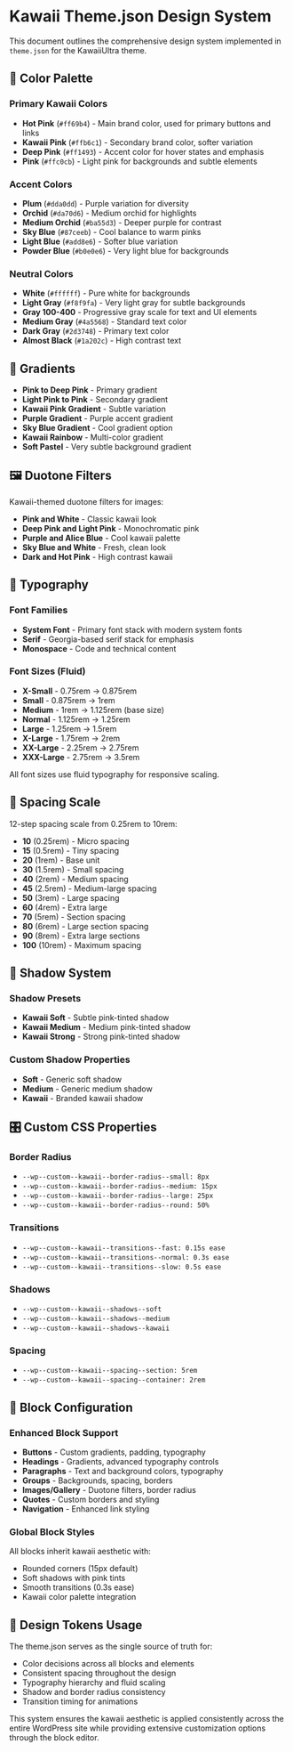 # Kawaii Theme.json Design System

This document outlines the comprehensive design system implemented in `theme.json` for the KawaiiUltra theme.

## 🎨 Color Palette

### Primary Kawaii Colors
- **Hot Pink** (`#ff69b4`) - Main brand color, used for primary buttons and links
- **Kawaii Pink** (`#ffb6c1`) - Secondary brand color, softer variation
- **Deep Pink** (`#ff1493`) - Accent color for hover states and emphasis
- **Pink** (`#ffc0cb`) - Light pink for backgrounds and subtle elements

### Accent Colors
- **Plum** (`#dda0dd`) - Purple variation for diversity
- **Orchid** (`#da70d6`) - Medium orchid for highlights
- **Medium Orchid** (`#ba55d3`) - Deeper purple for contrast
- **Sky Blue** (`#87ceeb`) - Cool balance to warm pinks
- **Light Blue** (`#add8e6`) - Softer blue variation
- **Powder Blue** (`#b0e0e6`) - Very light blue for backgrounds

### Neutral Colors
- **White** (`#ffffff`) - Pure white for backgrounds
- **Light Gray** (`#f8f9fa`) - Very light gray for subtle backgrounds
- **Gray 100-400** - Progressive gray scale for text and UI elements
- **Medium Gray** (`#4a5568`) - Standard text color
- **Dark Gray** (`#2d3748`) - Primary text color
- **Almost Black** (`#1a202c`) - High contrast text

## 🌈 Gradients

- **Pink to Deep Pink** - Primary gradient
- **Light Pink to Pink** - Secondary gradient  
- **Kawaii Pink Gradient** - Subtle variation
- **Purple Gradient** - Purple accent gradient
- **Sky Blue Gradient** - Cool gradient option
- **Kawaii Rainbow** - Multi-color gradient
- **Soft Pastel** - Very subtle background gradient

## 🖼️ Duotone Filters

Kawaii-themed duotone filters for images:
- **Pink and White** - Classic kawaii look
- **Deep Pink and Light Pink** - Monochromatic pink
- **Purple and Alice Blue** - Cool kawaii palette
- **Sky Blue and White** - Fresh, clean look
- **Dark and Hot Pink** - High contrast kawaii

## 📝 Typography

### Font Families
- **System Font** - Primary font stack with modern system fonts
- **Serif** - Georgia-based serif stack for emphasis
- **Monospace** - Code and technical content

### Font Sizes (Fluid)
- **X-Small** - 0.75rem → 0.875rem
- **Small** - 0.875rem → 1rem
- **Medium** - 1rem → 1.125rem (base size)
- **Normal** - 1.125rem → 1.25rem
- **Large** - 1.25rem → 1.5rem
- **X-Large** - 1.75rem → 2rem
- **XX-Large** - 2.25rem → 2.75rem
- **XXX-Large** - 2.75rem → 3.5rem

All font sizes use fluid typography for responsive scaling.

## 📏 Spacing Scale

12-step spacing scale from 0.25rem to 10rem:
- **10** (0.25rem) - Micro spacing
- **15** (0.5rem) - Tiny spacing  
- **20** (1rem) - Base unit
- **30** (1.5rem) - Small spacing
- **40** (2rem) - Medium spacing
- **45** (2.5rem) - Medium-large spacing
- **50** (3rem) - Large spacing
- **60** (4rem) - Extra large
- **70** (5rem) - Section spacing
- **80** (6rem) - Large section spacing
- **90** (8rem) - Extra large sections
- **100** (10rem) - Maximum spacing

## 🌟 Shadow System

### Shadow Presets
- **Kawaii Soft** - Subtle pink-tinted shadow
- **Kawaii Medium** - Medium pink-tinted shadow  
- **Kawaii Strong** - Strong pink-tinted shadow

### Custom Shadow Properties
- **Soft** - Generic soft shadow
- **Medium** - Generic medium shadow
- **Kawaii** - Branded kawaii shadow

## 🎛️ Custom CSS Properties

### Border Radius
- `--wp--custom--kawaii--border-radius--small: 8px`
- `--wp--custom--kawaii--border-radius--medium: 15px`
- `--wp--custom--kawaii--border-radius--large: 25px`
- `--wp--custom--kawaii--border-radius--round: 50%`

### Transitions
- `--wp--custom--kawaii--transitions--fast: 0.15s ease`
- `--wp--custom--kawaii--transitions--normal: 0.3s ease`
- `--wp--custom--kawaii--transitions--slow: 0.5s ease`

### Shadows
- `--wp--custom--kawaii--shadows--soft`
- `--wp--custom--kawaii--shadows--medium`
- `--wp--custom--kawaii--shadows--kawaii`

### Spacing
- `--wp--custom--kawaii--spacing--section: 5rem`
- `--wp--custom--kawaii--spacing--container: 2rem`

## 🧱 Block Configuration

### Enhanced Block Support
- **Buttons** - Custom gradients, padding, typography
- **Headings** - Gradients, advanced typography controls
- **Paragraphs** - Text and background colors, typography
- **Groups** - Backgrounds, spacing, borders
- **Images/Gallery** - Duotone filters, border radius
- **Quotes** - Custom borders and styling
- **Navigation** - Enhanced link styling

### Global Block Styles
All blocks inherit kawaii aesthetic with:
- Rounded corners (15px default)
- Soft shadows with pink tints
- Smooth transitions (0.3s ease)
- Kawaii color palette integration

## 🎨 Design Tokens Usage

The theme.json serves as the single source of truth for:
- Color decisions across all blocks and elements
- Consistent spacing throughout the design
- Typography hierarchy and fluid scaling
- Shadow and border radius consistency
- Transition timing for animations

This system ensures the kawaii aesthetic is applied consistently across the entire WordPress site while providing extensive customization options through the block editor.
